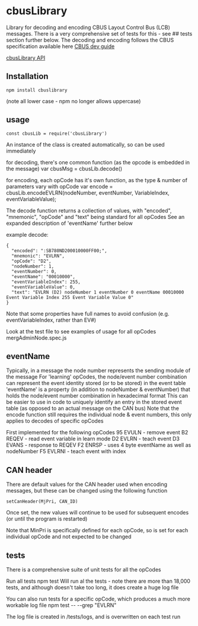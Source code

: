 # cbusLibrary
Library for decoding and encoding CBUS Layout Control Bus (LCB) messages. 
There is a very comprehensive set of tests for this - see ## tests section further below. 
The decoding and encoding follows the CBUS specification available here 
<a href="https://www.merg.org.uk/merg_wiki/doku.php?id=public:cbuspublic:developerguide">CBUS dev guide</a>

<a href="cbusLibrary.html">cbusLibrary API</a>

## Installation

    npm install cbuslibrary

   (note all lower case - npm no longer allows uppercase)

## usage

    const cbusLib = require('cbusLibrary')
An instance of the class is created automatically, so can be used immediately

for decoding, there's one common function (as the opcode is embedded in the message)
    var cbusMsg = cbusLib.decode(<message to be decoded>)
    
for encoding, each opCode has it's own function, as the type & number of parameters vary with opCode
    var encode = cbusLib.encodeEVLRN(nodeNumber, eventNumber, VariableIndex, eventVariableValue);

The decode function returns a collection of values, with "encoded", "mnemonic", "opCode" and "text" being standard for all opCodes
See an expanded description of 'eventName' further below

example decode:

    {
      "encoded": ":SB780ND200010000FF00;",
      "mnemonic": "EVLRN",
      "opCode": "D2",
      "nodeNumber": 1,
      "eventNumber": 0,
      "eventName": "00010000",
      "eventVariableIndex": 255,
      "eventVariableValue": 0,
      "text": "EVLRN (D2) nodeNumber 1 eventNumber 0 eventName 00010000 Event Variable Index 255 Event Variable Value 0"
    }
    
Note that some properties have full names to avoid confusion (e.g. eventVariableIndex, rather than EV#)

Look at the test file to see examples of usage for all opCodes
    mergAdminNode.spec.js
    
## eventName

Typically, in a message the node number represents the sending module of the message
For 'learning' opCodes, the node/event number combination can represent the event identity stored (or to be stored) in the event table
'eventName' is a property (in addition to nodeNumber & eventNumber) that holds the node/event number combination in hexadecimal format
This can be easier to use in code to uniquely identify an entry in the stored event table (as opposed to an actual message on the CAN bus)
Note that the encode function still requires the individual node & event numbers, this only applies to decodes of specific opCodes

First implemented for the following opCodes
95 EVULN - remove event
B2 REQEV - read event variable in learn mode
D2 EVLRN - teach event
D3 EVANS - response to REQEV
F2 ENRSP - uses 4 byte eventName as well as nodeNumber
F5 EVLRNI - teach event with index

## CAN header

There are default values for the CAN header used when encoding messages, but these can be changed using the following function

    setCanHeader(MjPri, CAN_ID)
    
Once set, the new values will continue to be used for subsequent encodes (or until the program is restarted)
    
Note that MinPri is specifically defined for each opCode, so is set for each individual opCode and not expected to be changed

## tests

There is a comprehensive suite of unit tests for all the opCodes

Run all tests
    npm test
Will run al the tests - note there are more than 18,000 tests, and although doesn't take too long, it does create a huge log file

You can also run tests for a specific opCode, which produces a much more workable log file
    npm test -- --grep "EVLRN"

The log file is created in /tests/logs, and is overwritten on each test run






